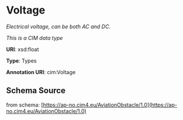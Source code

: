 # Voltage

_Electrical voltage, can be both AC and DC._

*This is a CIM data type*

**URI**: xsd:float

**Type**: Types

**Annotation URI**: cim:Voltage

## Schema Source

from schema: [https://ap-no.cim4.eu/AviationObstacle/1.0](https://ap-no.cim4.eu/AviationObstacle/1.0)
